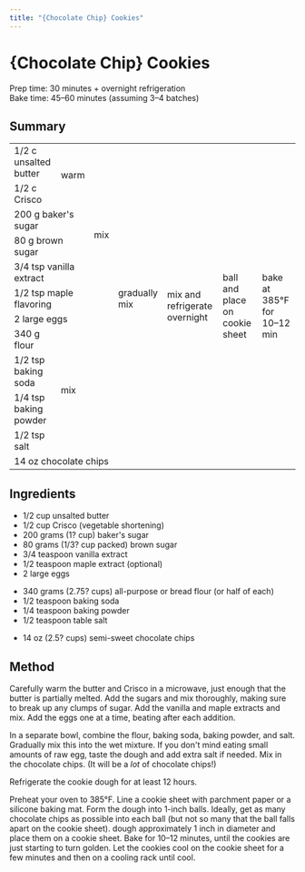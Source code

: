 ```yaml
---
title: "{Chocolate Chip} Cookies"
---
```


# {Chocolate Chip} Cookies

Prep time: 30 minutes + overnight refrigeration  
Bake time: 45–60 minutes (assuming 3–4 batches)

## Summary

<table>
 <tr style="text-align: left;">
   <td>1/2 c unsalted butter</td>
   <td rowspan="2">warm</td>
   <td rowspan="7">mix</td>
   <td rowspan="11">gradually mix</td>
   <td rowspan="12">mix and refrigerate overnight</td>
   <td rowspan="12">ball and place on cookie sheet</td>
   <td rowspan="12">bake at 385°F for 10–12 min</td>
 </tr>
 <tr>
   <td>1/2 c Crisco</td>
 </tr>
 <tr>
   <td colspan="2">200 g baker's sugar</td>
 </tr>
 <tr>
   <td colspan="2">80 g brown sugar</td>
 </tr>
 <tr>
   <td colspan="2">3/4 tsp vanilla extract</td>
 </tr>
 <tr>
   <td colspan="2">1/2 tsp maple flavoring</td>
 </tr>
 <tr>
   <td colspan="2">2 large eggs</td>
 </tr>
 <tr>
   <td>340 g flour</td>
   <td rowspan="4" colspan="2">mix</td>
 </tr>
 <tr>
   <td>1/2 tsp baking soda</td>
 </tr>
 <tr>
   <td>1/4 tsp baking powder</td>
 </tr>
 <tr>
   <td>1/2 tsp salt</td>
 </tr>
 <tr>
   <td colspan="4">14 oz chocolate chips</td>
 </tr>
</table>

## Ingredients

*   1/2 cup unsalted butter
*   1/2 cup Crisco (vegetable shortening)
*   200 grams (1? cup) baker's sugar
*   80 grams (1/3? cup packed) brown sugar
*   3/4 teaspoon vanilla extract
*   1/2 teaspoon maple extract (optional)
*   2 large eggs

<!---->

*   340 grams (2.75? cups) all-purpose or bread flour (or half of each)
*   1/2 teaspoon baking soda
*   1/4 teaspoon baking powder
*   1/2 teaspoon table salt

<!---->

*   14 oz (2.5? cups) semi-sweet chocolate chips

## Method

Carefully warm the butter and Crisco in a microwave, just enough that the butter
is partially melted. Add the sugars and mix thoroughly, making sure to break up
any clumps of sugar. Add the vanilla and maple extracts and mix. Add the eggs
one at a time, beating after each addition.

In a separate bowl, combine the flour, baking soda, baking powder, and salt.
Gradually mix this into the wet mixture. If you don't mind eating small amounts
of raw egg, taste the dough and add extra salt if needed. Mix in the chocolate
chips. (It will be a *lot* of chocolate chips!)

Refrigerate the cookie dough for at least 12 hours.

Preheat your oven to 385°F. Line a cookie sheet with parchment paper or a
silicone baking mat. Form the dough into 1-inch balls. Ideally, get as many
chocolate chips as possible into each ball (but not so many that the ball falls
apart on the cookie sheet). dough approximately 1 inch in diameter and place
them on a cookie sheet. Bake for 10–12 minutes, until the cookies are just
starting to turn golden. Let the cookies cool on the cookie sheet for a few
minutes and then on a cooling rack until cool.
